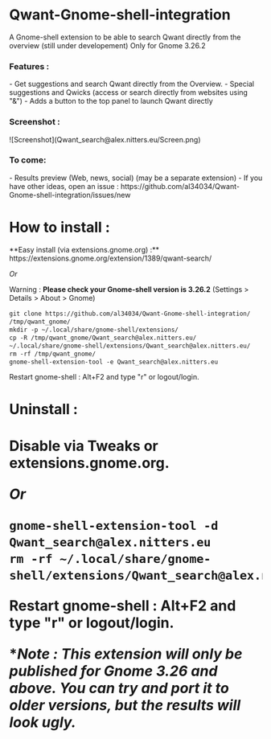# Qwant-Gnome-shell-integration
A Gnome-shell extension to be able to search Qwant directly from the overview (still under developement)
Only for Gnome 3.26.2

<h3>Features :</h3>
 - Get suggestions and search Qwant directly from the Overview.
 - Special suggestions and Qwicks (access or search directly from websites using "&")
 - Adds a button to the top panel to launch Qwant directly

<h3>Screenshot :</h3>
![Screenshot](Qwant_search@alex.nitters.eu/Screen.png)

<h3>To come:</h3>
 - Results preview (Web, news, social) (may be a separate extension)
 - If you have other ideas, open an issue : https://github.com/al34034/Qwant-Gnome-shell-integration/issues/new
 
 <h1>How to install :</h1>
 **Easy install (via extensions.gnome.org) :** https://extensions.gnome.org/extension/1389/qwant-search/
 
*Or*

 Warning : **Please check your Gnome-shell version is 3.26.2** (Settings > Details > About > Gnome)
 ```
 git clone https://github.com/al34034/Qwant-Gnome-shell-integration/ /tmp/qwant_gnome/
 mkdir -p ~/.local/share/gnome-shell/extensions/
 cp -R /tmp/qwant_gnome/Qwant_search@alex.nitters.eu/ ~/.local/share/gnome-shell/extensions/Qwant_search@alex.nitters.eu/
 rm -rf /tmp/qwant_gnome/
 gnome-shell-extension-tool -e Qwant_search@alex.nitters.eu
 ```
 Restart gnome-shell : Alt+F2 and type "r" or logout/login.
 
 
 <h1>Uninstall :<h1>
 Disable via Tweaks or extensions.gnome.org.
 
 *Or*
 
 ```
 gnome-shell-extension-tool -d Qwant_search@alex.nitters.eu
 rm -rf ~/.local/share/gnome-shell/extensions/Qwant_search@alex.nitters.eu/
 ```
 Restart gnome-shell : Alt+F2 and type "r" or logout/login.
 

\**Note : This extension will only be published for Gnome 3.26 and above. You can try and port it to older versions, but the results will look ugly.*
